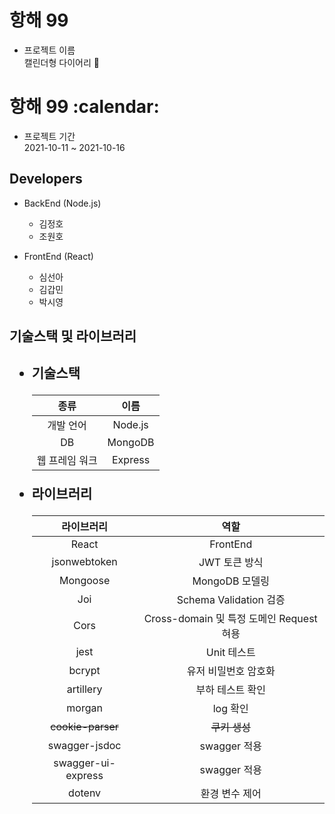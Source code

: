 <h1>항해 99</h1>

- 프로젝트 이름 <br>
  캘린더형 다이어리 :calendar:

<h1>항해 99 :calendar:</h1>

- 프로젝트 기간 <br>
  2021-10-11 ~ 2021-10-16

<h2>Developers</h2>

- BackEnd (Node.js)
  - 김정호
  - 조원호


- FrontEnd (React)
  - 심선아
  - 김갑민
  - 박시영

<h2>기술스택 및 라이브러리<h2>

- 기술스택

  종류 | 이름 |
  :----: | :----: |
  개발 언어 | Node.js | 
  DB | MongoDB |
  웹 프레임 워크| Express |


- 라이브러리

  라이브러리 | 역할 |
  :----: | :----: |
  React| FrontEnd |
  jsonwebtoken | JWT 토큰 방식 |
  Mongoose| MongoDB 모델링 |
  Joi | Schema Validation 검증 |
  Cors | Cross-domain 및 특정 도메인 Request 혀용|
  jest | Unit 테스트 |
  bcrypt | 유저 비밀번호 암호화 |
  artillery | 부하 테스트 확인 |
  morgan | log 확인 |
  ~~cookie-parser~~ | ~~쿠키 생성~~ |
  swagger-jsdoc | swagger 적용 |
  swagger-ui-express | swagger 적용 |
  dotenv | 환경 변수 제어 |
